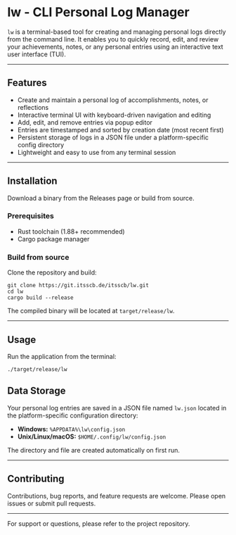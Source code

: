 # lw - CLI Personal Log Manager

`lw` is a terminal-based tool for creating and managing personal logs directly from the command line. It enables you to quickly record, edit, and review your achievements, notes, or any personal entries using an interactive text user interface (TUI).

---

## Features

- Create and maintain a personal log of accomplishments, notes, or reflections  
- Interactive terminal UI with keyboard-driven navigation and editing  
- Add, edit, and remove entries via popup editor  
- Entries are timestamped and sorted by creation date (most recent first)  
- Persistent storage of logs in a JSON file under a platform-specific config directory  
- Lightweight and easy to use from any terminal session  

---

## Installation

Download a binary from the Releases page or build from source.

### Prerequisites

- Rust toolchain (1.88+ recommended)  
- Cargo package manager  

### Build from source

Clone the repository and build:

`git clone https://git.itsscb.de/itsscb/lw.git`  
`cd lw`  
`cargo build --release`

The compiled binary will be located at `target/release/lw`.

---

## Usage

Run the application from the terminal:

`./target/release/lw`

## Data Storage

Your personal log entries are saved in a JSON file named `lw.json` located in the platform-specific configuration directory:

- **Windows:** `%APPDATA%\lw\config.json`  
- **Unix/Linux/macOS:** `$HOME/.config/lw/config.json`  

The directory and file are created automatically on first run.

---

## Contributing

Contributions, bug reports, and feature requests are welcome. Please open issues or submit pull requests.

---

For support or questions, please refer to the project repository.
